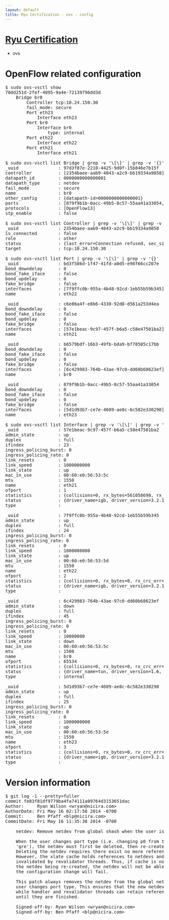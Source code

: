 ```yaml
---
layout: default
title: Ryu Certification - ovs - config
---
```

# [Ryu Certification](http://osrg.github.io/ryu/certification.html)
* ovs 

# OpenFlow related configuration
<pre>
$ sudo ovs-vsctl show
78dd251d-2fef-4895-9a4e-72139796dd3d
    Bridge br0
        Controller tcp:10.24.150.30
        fail_mode: secure
        Port eth23
            Interface eth23
        Port br0
            Interface br0
                type: internal
        Port eth22
            Interface eth22
        Port eth21
            Interface eth21

$ sudo ovs-vsctl list Bridge | grep -v '\[\]' | grep -v '{}'
_uuid               : 97d3f87e-2210-4425-9d0f-15b846e7b15f
controller          : [2354baee-aab9-4043-a2c9-bb19334a9858]
datapath_id         : 0000000000000001
datapath_type       : netdev
fail_mode           : secure
name                : br0
other_config        : {datapath-id=0000000000000001}
ports               : [879f9b1b-0acc-49b5-8c57-55aa41a33054, b6579bdf-16b3-49fb-bda9-bf78505c17bb, bd3f586d-1f47-41fd-a0d5-e98f66cc207e, c6e86a4f-e8b6-4330-92d8-d561a253d4ea]
protocols           : [OpenFlow13]
stp_enable          : false

$ sudo ovs-vsctl list Controller | grep -v '\[\]' | grep -v '{}'
_uuid               : 2354baee-aab9-4043-a2c9-bb19334a9858
is_connected        : false
role                : other
status              : {last_error=Connection refused, sec_since_connect=556, sec_since_disconnect=1, state=BACKOFF}
target              : tcp:10.24.150.30

$ sudo ovs-vsctl list Port | grep -v '\[\]' | grep -v '{}'
_uuid               : bd3f586d-1f47-41fd-a0d5-e98f66cc207e
bond_downdelay      : 0
bond_fake_iface     : false
bond_updelay        : 0
fake_bridge         : false
interfaces          : [7f9ffc0b-955a-4b48-92cd-1eb55b59b345]
name                : eth22

_uuid               : c6e86a4f-e8b6-4330-92d8-d561a253d4ea
bond_downdelay      : 0
bond_fake_iface     : false
bond_updelay        : 0
fake_bridge         : false
interfaces          : [57e1beac-9c97-457f-b6a5-c58e47501ba2]
name                : eth21

_uuid               : b6579bdf-16b3-49fb-bda9-bf78505c17bb
bond_downdelay      : 0
bond_fake_iface     : false
bond_updelay        : 0
fake_bridge         : false
interfaces          : [6c429983-764b-43ae-97c0-dd60b68623ef]
name                : br0

_uuid               : 879f9b1b-0acc-49b5-8c57-55aa41a33054
bond_downdelay      : 0
bond_fake_iface     : false
bond_updelay        : 0
fake_bridge         : false
interfaces          : [5d1d93b7-ce7e-4609-ae8c-6c582e330290]
name                : eth23

$ sudo ovs-vsctl list Interface | grep -v '\[\]' | grep -v '{}'
_uuid               : 57e1beac-9c97-457f-b6a5-c58e47501ba2
admin_state         : up
duplex              : full
ifindex             : 23
ingress_policing_burst: 0
ingress_policing_rate: 0
link_resets         : 0
link_speed          : 1000000000
link_state          : up
mac_in_use          : 00:60:e0:56:53:5c
mtu                 : 1550
name                : eth21
ofport              : 1
statistics          : {collisions=0, rx_bytes=561058698, rx_crc_err=0, rx_dropped=0, rx_errors=0, rx_frame_err=0, rx_over_err=0, rx_packets=375919, tx_bytes=0, tx_dropped=0, tx_errors=0, tx_packets=0}
status              : {driver_name=igb, driver_version=3.2.10-k, firmware_version=2.10-9}
type                : 

_uuid               : 7f9ffc0b-955a-4b48-92cd-1eb55b59b345
admin_state         : up
duplex              : full
ifindex             : 24
ingress_policing_burst: 0
ingress_policing_rate: 0
link_resets         : 0
link_speed          : 1000000000
link_state          : up
mac_in_use          : 00:60:e0:56:53:5d
mtu                 : 1550
name                : eth22
ofport              : 2
statistics          : {collisions=0, rx_bytes=0, rx_crc_err=0, rx_dropped=0, rx_errors=0, rx_frame_err=0, rx_over_err=0, rx_packets=0, tx_bytes=192332526, tx_dropped=0, tx_errors=0, tx_packets=128903}
status              : {driver_name=igb, driver_version=3.2.10-k, firmware_version=2.10-9}
type                : 

_uuid               : 6c429983-764b-43ae-97c0-dd60b68623ef
admin_state         : down
duplex              : full
ifindex             : 45
ingress_policing_burst: 0
ingress_policing_rate: 0
link_resets         : 0
link_speed          : 10000000
link_state          : down
mac_in_use          : 00:60:e0:56:53:5c
mtu                 : 1500
name                : br0
ofport              : 65534
statistics          : {collisions=0, rx_bytes=0, rx_crc_err=0, rx_dropped=0, rx_errors=0, rx_frame_err=0, rx_over_err=0, rx_packets=0, tx_bytes=0, tx_dropped=0, tx_errors=0, tx_packets=0}
status              : {driver_name=tun, driver_version=1.6, firmware_version=N/A}
type                : internal

_uuid               : 5d1d93b7-ce7e-4609-ae8c-6c582e330290
admin_state         : up
duplex              : full
ifindex             : 25
ingress_policing_burst: 0
ingress_policing_rate: 0
link_resets         : 0
link_speed          : 1000000000
link_state          : up
mac_in_use          : 00:60:e0:56:53:5e
mtu                 : 1550
name                : eth23
ofport              : 3
statistics          : {collisions=0, rx_bytes=0, rx_crc_err=0, rx_dropped=0, rx_errors=0, rx_frame_err=0, rx_over_err=0, rx_packets=0, tx_bytes=438798000, tx_dropped=0, tx_errors=0, tx_packets=292532}
status              : {driver_name=igb, driver_version=3.2.10-k, firmware_version=2.10-9}
type                : 
</pre>

# Version information
<pre>
$ git log -1 --pretty=fuller
commit fe83f81df9779ba4fa74111a09764d3153651dac
Author:     Ryan Wilson &lt;wryan@nicira.com&gt;
AuthorDate: Fri May 16 02:17:58 2014 -0700
Commit:     Ben Pfaff &lt;blp@nicira.com&gt;
CommitDate: Fri May 16 11:35:38 2014 -0700

    netdev: Remove netdev from global shash when the user is changing interface configuration.
    
    When the user changes port type &#40;i.e. changing p0 from type 'internal' to
    'gre'&#41;, the netdev must first be deleted, then re-created with the new type.
    Deleting the netdev requires there exist no more references to the netdev.
    However, the xlate cache holds references to netdevs and the cache is only
    invalidated by revalidator threads. Thus, if cache is not invalidated prior to
    the netdev being re-created, the netdev will not be able to be re-created and
    the configuration change will fail.
    
    This patch always removes the netdev from the global netdev shash when the
    user changes port type. This ensures that the new netdev can always be created
    while handler and revalidator threads can retain references to the old netdev
    until they are finished.
    
    Signed-off-by: Ryan Wilson &lt;wryan@nicira.com&gt;
    Signed-off-by: Ben Pfaff &lt;blp@nicira.com&gt;
</pre>
